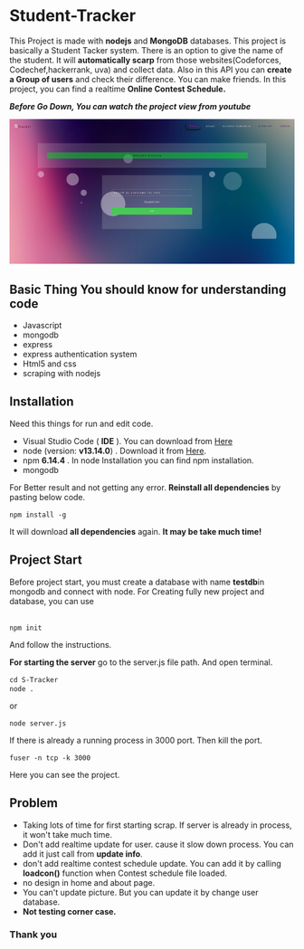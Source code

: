 # Student-Tracker

This Project is made with **nodejs** and **MongoDB** databases. This project is basically a Student Tacker system. There is an option to give the name of the student. It will **automatically scarp** from those websites(Codeforces, Codechef,hackerrank, uva) and collect data. Also in this API you can **create a Group of users** and check their difference. You can make friends. In this project, you can find a realtime **Online Contest Schedule.**



***Before Go Down, You can watch the project view from youtube***

[![Watch the video for details of project view ](https://github.com/Foysal87/S-Tracker/blob/master/S%20tracker.png)](https://www.youtube.com/watch?v=8A6aslMhKXc&t=19s)




## Basic Thing You should know for understanding code

- Javascript
- mongodb
- express
- express authentication system
- Html5 and css
- scraping with nodejs




## Installation

Need this things for run and edit code.

- Visual Studio Code ( **IDE** ). You can download from [Here](https://code.visualstudio.com/docs/setup/linux)
- node (version: **v13.14.0**) . Download it from [Here](https://nodejs.org/en/download/).
- npm **6.14.4** . In node Installation you can find npm installation.
- mongodb

For Better result and not getting any error. **Reinstall all dependencies** by pasting below code.

```
npm install -g

```
It will download **all dependencies** again. **It may be take much time!**

## Project Start

Before project start, you must create a  database with name **testdb**in mongodb and connect with node.
For Creating fully new project and database, you can use

```

npm init

```
And follow the instructions.

**For starting the server** go to the server.js file path. And open terminal.

```
cd S-Tracker
node .

```

or

```
node server.js

```

If there is already a running process in 3000 port. Then kill the port.

```
fuser -n tcp -k 3000 

```
Here you can see the project.


## Problem

- Taking lots of time for first starting scrap. If server is already in process, it won't take much time.
- Don't add realtime update for user. cause it slow down process. You can add it just call from **update info**.
- don't add realtime contest schedule update. You can add it by calling **loadcon()** function when Contest schedule file loaded.
- no design in home and about page.
- You can't update picture. But you can update it by change user database.
- **Not testing corner case.**

### Thank you
